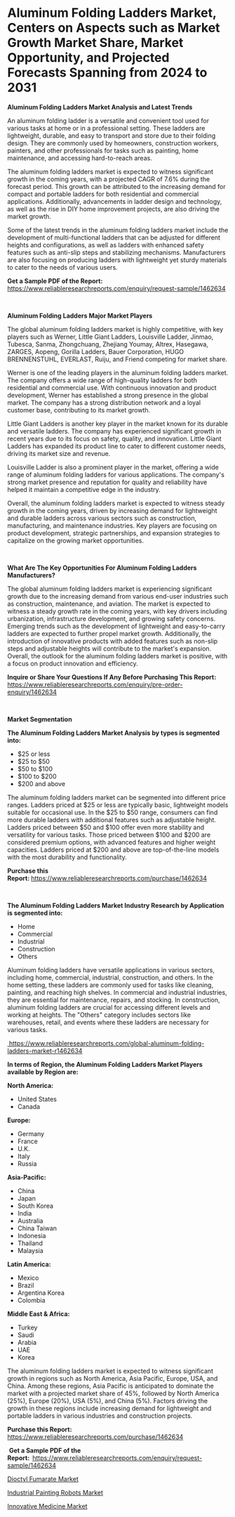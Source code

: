 <p><h1>Aluminum Folding Ladders Market, Centers on Aspects such as Market Growth Market Share, Market Opportunity, and Projected Forecasts Spanning from 2024 to 2031</h1></p><p><strong>Aluminum Folding Ladders Market Analysis and Latest Trends</strong></p>
<p><p>An aluminum folding ladder is a versatile and convenient tool used for various tasks at home or in a professional setting. These ladders are lightweight, durable, and easy to transport and store due to their folding design. They are commonly used by homeowners, construction workers, painters, and other professionals for tasks such as painting, home maintenance, and accessing hard-to-reach areas.</p><p>The aluminum folding ladders market is expected to witness significant growth in the coming years, with a projected CAGR of 7.6% during the forecast period. This growth can be attributed to the increasing demand for compact and portable ladders for both residential and commercial applications. Additionally, advancements in ladder design and technology, as well as the rise in DIY home improvement projects, are also driving the market growth.</p><p>Some of the latest trends in the aluminum folding ladders market include the development of multi-functional ladders that can be adjusted for different heights and configurations, as well as ladders with enhanced safety features such as anti-slip steps and stabilizing mechanisms. Manufacturers are also focusing on producing ladders with lightweight yet sturdy materials to cater to the needs of various users.</p></p>
<p><strong>Get a Sample PDF of the Report:&nbsp;</strong> <a href="https://www.reliableresearchreports.com/enquiry/request-sample/1462634">https://www.reliableresearchreports.com/enquiry/request-sample/1462634</a></p>
<p>&nbsp;</p>
<p><strong>Aluminum Folding Ladders Major Market Players</strong></p>
<p><p>The global aluminum folding ladders market is highly competitive, with key players such as Werner, Little Giant Ladders, Louisville Ladder, Jinmao, Tubesca, Sanma, Zhongchuang, Zhejiang Youmay, Altrex, Hasegawa, ZARGES, Aopeng, Gorilla Ladders, Bauer Corporation, HUGO BRENNENSTUHL, EVERLAST, Ruiju, and Friend competing for market share.</p><p>Werner is one of the leading players in the aluminum folding ladders market. The company offers a wide range of high-quality ladders for both residential and commercial use. With continuous innovation and product development, Werner has established a strong presence in the global market. The company has a strong distribution network and a loyal customer base, contributing to its market growth.</p><p>Little Giant Ladders is another key player in the market known for its durable and versatile ladders. The company has experienced significant growth in recent years due to its focus on safety, quality, and innovation. Little Giant Ladders has expanded its product line to cater to different customer needs, driving its market size and revenue.</p><p>Louisville Ladder is also a prominent player in the market, offering a wide range of aluminum folding ladders for various applications. The company's strong market presence and reputation for quality and reliability have helped it maintain a competitive edge in the industry.</p><p>Overall, the aluminum folding ladders market is expected to witness steady growth in the coming years, driven by increasing demand for lightweight and durable ladders across various sectors such as construction, manufacturing, and maintenance industries. Key players are focusing on product development, strategic partnerships, and expansion strategies to capitalize on the growing market opportunities.</p></p>
<p>&nbsp;</p>
<p><strong>What Are The Key Opportunities For Aluminum Folding Ladders Manufacturers?</strong></p>
<p><p>The global aluminum folding ladders market is experiencing significant growth due to the increasing demand from various end-user industries such as construction, maintenance, and aviation. The market is expected to witness a steady growth rate in the coming years, with key drivers including urbanization, infrastructure development, and growing safety concerns. Emerging trends such as the development of lightweight and easy-to-carry ladders are expected to further propel market growth. Additionally, the introduction of innovative products with added features such as non-slip steps and adjustable heights will contribute to the market's expansion. Overall, the outlook for the aluminum folding ladders market is positive, with a focus on product innovation and efficiency.</p></p>
<p><strong>Inquire or Share Your Questions If Any Before Purchasing This Report:</strong> <a href="https://www.reliableresearchreports.com/enquiry/pre-order-enquiry/1462634">https://www.reliableresearchreports.com/enquiry/pre-order-enquiry/1462634</a></p>
<p>&nbsp;</p>
<p><strong>Market Segmentation</strong></p>
<p><strong>The Aluminum Folding Ladders Market Analysis by types is segmented into:</strong></p>
<p><ul><li>$25 or less</li><li>$25 to $50</li><li>$50 to $100</li><li>$100 to $200</li><li>$200 and above</li></ul></p>
<p><p>The aluminum folding ladders market can be segmented into different price ranges. Ladders priced at $25 or less are typically basic, lightweight models suitable for occasional use. In the $25 to $50 range, consumers can find more durable ladders with additional features such as adjustable height. Ladders priced between $50 and $100 offer even more stability and versatility for various tasks. Those priced between $100 and $200 are considered premium options, with advanced features and higher weight capacities. Ladders priced at $200 and above are top-of-the-line models with the most durability and functionality.</p></p>
<p><strong>Purchase this Report:&nbsp;</strong><a href="https://www.reliableresearchreports.com/purchase/1462634">https://www.reliableresearchreports.com/purchase/1462634</a></p>
<p>&nbsp;</p>
<p><strong>The Aluminum Folding Ladders Market Industry Research by Application is segmented into:</strong></p>
<p><ul><li>Home</li><li>Commercial</li><li>Industrial</li><li>Construction</li><li>Others</li></ul></p>
<p><p>Aluminum folding ladders have versatile applications in various sectors, including home, commercial, industrial, construction, and others. In the home setting, these ladders are commonly used for tasks like cleaning, painting, and reaching high shelves. In commercial and industrial industries, they are essential for maintenance, repairs, and stocking. In construction, aluminum folding ladders are crucial for accessing different levels and working at heights. The "Others" category includes sectors like warehouses, retail, and events where these ladders are necessary for various tasks.</p></p>
<p><a href="https://www.reliableresearchreports.com/global-aluminum-folding-ladders-market-r1462634">&nbsp;https://www.reliableresearchreports.com/global-aluminum-folding-ladders-market-r1462634</a></p>
<p><strong>In terms of Region, the Aluminum Folding Ladders Market Players available by Region are:</strong></p>
<p>
    <p> <strong> North America: </strong>
        <ul>
            <li>United States</li>
            <li>Canada</li>
        </ul>
        </p> 
    <p> <strong> Europe: </strong>
        <ul>
            <li>Germany</li>
            <li>France</li>
            <li>U.K.</li>
            <li>Italy</li>
            <li>Russia</li>
        </ul>
        </p> 
    <p> <strong> Asia-Pacific: </strong>
        <ul>
            <li>China</li>
            <li>Japan</li>
            <li>South Korea</li>
            <li>India</li>
            <li>Australia</li>
            <li>China Taiwan</li>
            <li>Indonesia</li>
            <li>Thailand</li>
            <li>Malaysia</li>
        </ul>
        </p> 
    <p> <strong> Latin America: </strong>
        <ul>
            <li>Mexico</li>
            <li>Brazil</li>
            <li>Argentina Korea</li>
            <li>Colombia</li>
        </ul>
        </p> 
    <p> <strong> Middle East & Africa: </strong>
        <ul>
            <li>Turkey</li>
            <li>Saudi</li>
            <li>Arabia</li>
            <li>UAE</li>
            <li>Korea</li>
        </ul>
    </p>
    </p>
<p><p>The aluminum folding ladders market is expected to witness significant growth in regions such as North America, Asia Pacific, Europe, USA, and China. Among these regions, Asia Pacific is anticipated to dominate the market with a projected market share of 45%, followed by North America (25%), Europe (20%), USA (5%), and China (5%). Factors driving the growth in these regions include increasing demand for lightweight and portable ladders in various industries and construction projects.</p></p>
<p><strong>Purchase this Report: </strong><a href="https://www.reliableresearchreports.com/purchase/1462634">https://www.reliableresearchreports.com/purchase/1462634</a></p>
<p>&nbsp;<strong>Get a Sample PDF of the Report:&nbsp;&nbsp;</strong><a href="https://www.reliableresearchreports.com/enquiry/request-sample/1462634">https://www.reliableresearchreports.com/enquiry/request-sample/1462634</a></p>
<p><strong></strong></p>
<p><p><a href="https://github.com/JosephMorgnlvXXff/Market-Research-Report-List-1/blob/main/dioctyl-fumarate-market.md">Dioctyl Fumarate Market</a></p><p><a href="https://github.com/ValentineMike02/Market-Research-Report-List-1/blob/main/industrial-painting-robots-market.md">Industrial Painting Robots Market</a></p><p><a href="https://issuu.com/reportprime-2/docs/innovative-medicine-market-size-2030.pptx">Innovative Medicine Market</a></p></p>